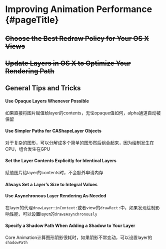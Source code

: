 # Improving Animation Performance {#pageTitle}

## ~~Choose the Best Redraw Policy for Your OS X Views~~

## ~~Update Layers in OS X to Optimize Your Rendering Path~~

## General Tips and Tricks

#### Use Opaque Layers Whenever Possible

如果直接将图片赋值给layer的contents，无论opaque值如何，alpha通道自动被保留

#### Use Simpler Paths for CAShapeLayer Objects

对于复杂的图形，可以分解成多个简单的图形然后组合起来，因为绘制发生在CPU，组合发生在GPU

#### Set the Layer Contents Explicitly for Identical Layers

赋值图片给layer的contents时，不会额外申请内存

#### Always Set a Layer’s Size to Integral Values

#### Use Asynchronous Layer Rendering As Needed

在layer的代理`drawLayer:inContext:`或者view的`drawRect:`中，如果发现绘制影响性能，可以设置layer的`drawsAsynchronously`

#### Specify a Shadow Path When Adding a Shadow to Your Layer

Core Animation计算图形阴影很耗时，如果阴影不常变动，可以设置layer的`shadowPath`

